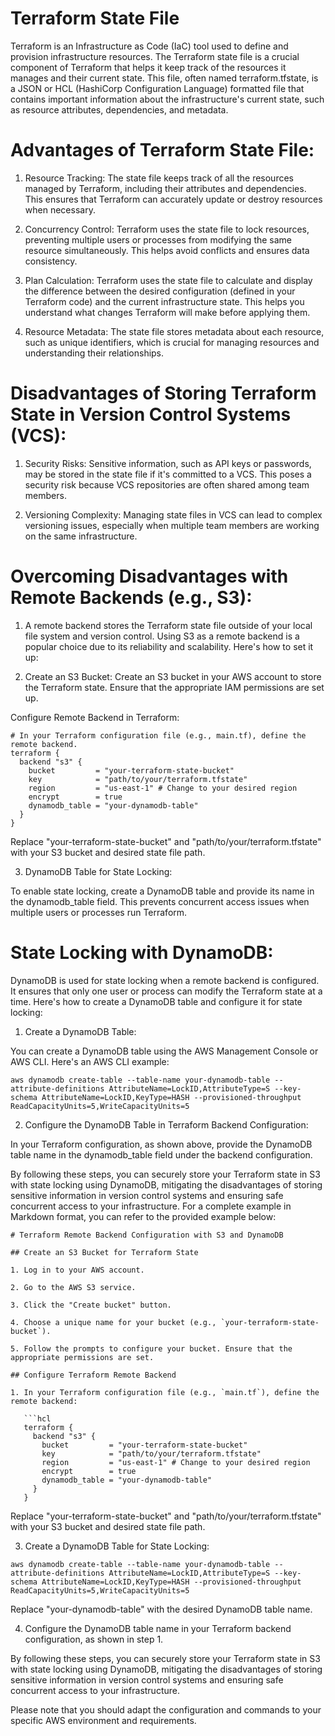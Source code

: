 # Terraform State File

Terraform is an Infrastructure as Code (IaC) tool used to define and provision infrastructure resources. The Terraform state file is a crucial component of Terraform that helps it keep track of the resources it manages and their current state. This file, often named terraform.tfstate, is a JSON or HCL (HashiCorp Configuration Language) formatted file that contains important information about the infrastructure's current state, such as resource attributes, dependencies, and metadata.

# Advantages of Terraform State File:

1. Resource Tracking: The state file keeps track of all the resources managed by Terraform, including their attributes and dependencies. This ensures that Terraform can accurately update or destroy resources when necessary.

2. Concurrency Control: Terraform uses the state file to lock resources, preventing multiple users or processes from modifying the same resource simultaneously. This helps avoid conflicts and ensures data consistency.

3. Plan Calculation: Terraform uses the state file to calculate and display the difference between the desired configuration (defined in your Terraform code) and the current infrastructure state. This helps you understand what changes Terraform will make before applying them.

4. Resource Metadata: The state file stores metadata about each resource, such as unique identifiers, which is crucial for managing resources and understanding their relationships.

# Disadvantages of Storing Terraform State in Version Control Systems (VCS):

1. Security Risks: Sensitive information, such as API keys or passwords, may be stored in the state file if it's committed to a VCS. This poses a security risk because VCS repositories are often shared among team members.

2. Versioning Complexity: Managing state files in VCS can lead to complex versioning issues, especially when multiple team members are working on the same infrastructure.

# Overcoming Disadvantages with Remote Backends (e.g., S3):

1. A remote backend stores the Terraform state file outside of your local file system and version control. Using S3 as a remote backend is a popular choice due to its reliability and scalability. Here's how to set it up:

2. Create an S3 Bucket: Create an S3 bucket in your AWS account to store the Terraform state. Ensure that the appropriate IAM permissions are set up.

Configure Remote Backend in Terraform:
```
# In your Terraform configuration file (e.g., main.tf), define the remote backend.
terraform {
  backend "s3" {
    bucket         = "your-terraform-state-bucket"
    key            = "path/to/your/terraform.tfstate"
    region         = "us-east-1" # Change to your desired region
    encrypt        = true
    dynamodb_table = "your-dynamodb-table"
  }
}
```
Replace "your-terraform-state-bucket" and "path/to/your/terraform.tfstate" with your S3 bucket and desired state file path.

3. DynamoDB Table for State Locking:

To enable state locking, create a DynamoDB table and provide its name in the dynamodb_table field. This prevents concurrent access issues when multiple users or processes run Terraform.

# State Locking with DynamoDB:

DynamoDB is used for state locking when a remote backend is configured. It ensures that only one user or process can modify the Terraform state at a time. Here's how to create a DynamoDB table and configure it for state locking:

1. Create a DynamoDB Table:

You can create a DynamoDB table using the AWS Management Console or AWS CLI. Here's an AWS CLI example:

```
aws dynamodb create-table --table-name your-dynamodb-table --attribute-definitions AttributeName=LockID,AttributeType=S --key-schema AttributeName=LockID,KeyType=HASH --provisioned-throughput ReadCapacityUnits=5,WriteCapacityUnits=5
```
2. Configure the DynamoDB Table in Terraform Backend Configuration:

In your Terraform configuration, as shown above, provide the DynamoDB table name in the dynamodb_table field under the backend configuration.

By following these steps, you can securely store your Terraform state in S3 with state locking using DynamoDB, mitigating the disadvantages of storing sensitive information in version control systems and ensuring safe concurrent access to your infrastructure. For a complete example in Markdown format, you can refer to the provided example below:

```
# Terraform Remote Backend Configuration with S3 and DynamoDB

## Create an S3 Bucket for Terraform State

1. Log in to your AWS account.

2. Go to the AWS S3 service.

3. Click the "Create bucket" button.

4. Choose a unique name for your bucket (e.g., `your-terraform-state-bucket`).

5. Follow the prompts to configure your bucket. Ensure that the appropriate permissions are set.

## Configure Terraform Remote Backend

1. In your Terraform configuration file (e.g., `main.tf`), define the remote backend:

   ```hcl
   terraform {
     backend "s3" {
       bucket         = "your-terraform-state-bucket"
       key            = "path/to/your/terraform.tfstate"
       region         = "us-east-1" # Change to your desired region
       encrypt        = true
       dynamodb_table = "your-dynamodb-table"
     }
   }
```
Replace "your-terraform-state-bucket" and "path/to/your/terraform.tfstate" with your S3 bucket and desired state file path.

3. Create a DynamoDB Table for State Locking:

```
aws dynamodb create-table --table-name your-dynamodb-table --attribute-definitions AttributeName=LockID,AttributeType=S --key-schema AttributeName=LockID,KeyType=HASH --provisioned-throughput ReadCapacityUnits=5,WriteCapacityUnits=5
```
Replace "your-dynamodb-table" with the desired DynamoDB table name.

4. Configure the DynamoDB table name in your Terraform backend configuration, as shown in step 1.

By following these steps, you can securely store your Terraform state in S3 with state locking using DynamoDB, mitigating the disadvantages of storing sensitive information in version control systems and ensuring safe concurrent access to your infrastructure.


Please note that you should adapt the configuration and commands to your specific AWS environment and requirements.
